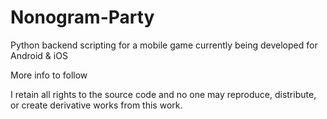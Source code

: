 # Nonogram-Party
Python backend scripting for a mobile game currently being developed for Android & iOS

More info to follow


I retain all rights to the source code and no one may reproduce, distribute, or create derivative works from this work.

